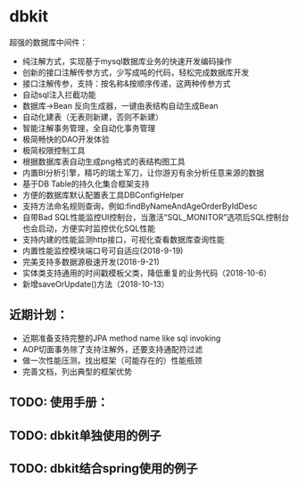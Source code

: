 # dbkit 
超强的数据库中间件：

- 纯注解方式，实现基于mysql数据库业务的快速开发编码操作  
- 创新的接口注解传参方式，少写成吨的代码，轻松完成数据库开发
- 接口注解传参，支持：按名称&按顺序传递，这两种传参方式
- 自动sql注入拦截功能
- 数据库->Bean 反向生成器，一键由表结构自动生成Bean
- 自动化建表（无表则新建，否则不新建）
- 智能注解事务管理，全自动化事务管理
- 极简畅快的DAO开发体验
- 极简权限控制工具
- 根据数据库表自动生成png格式的表结构图工具
- 内置BI分析引擎，精巧的瑞士军刀，让你游刃有余分析任意来源的数据
- 基于DB Table的持久化集合框架支持
- 方便的数据库默认配置表工具DBConfigHelper
- 支持方法命名规则查询，例如:findByNameAndAgeOrderByIdDesc
- 自带Bad SQL性能监控UI控制台，当激活“SQL_MONITOR”选项后SQL控制台也会启动，方便实时监控优化SQL性能
- 支持内建的性能监测http接口，可视化查看数据库查询性能
- 内置性能监控模块端口号可自适应(2018-9-19)
- 完美支持多数据源极速开发(2018-9-21)
- 实体类支持通用的时间戳模板父类，降低重复的业务代码（2018-10-6）
- 新增saveOrUpdate()方法（2018-10-13）

## 近期计划：

- 近期准备支持完整的JPA method name like sql invoking  
- AOP切面事务除了支持注解外，还要支持通配符过滤  
- 做一次性能压测，找出框架（可能存在的）性能瓶颈
- 完善文档，列出典型的框架优势

## TODO: 使用手册：  
## TODO: dbkit单独使用的例子
## TODO: dbkit结合spring使用的例子